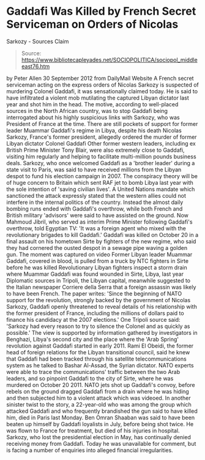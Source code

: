 # Gaddafi Was Killed by French Secret Serviceman on Orders of Nicolas 
Sarkozy - Sources Claim

> Source: https://www.bibliotecapleyades.net/SOCIOPOLITICA/sociopol_middleeast76.htm

by Peter Allen
30 September 2012
from
DailyMail Website
A French secret serviceman acting on the express
orders of Nicolas Sarkozy is suspected of murdering Colonel
Gaddafi, it was sensationally claimed today.
He is said to have infiltrated a violent mob mutilating the captured Libyan
dictator last year and shot him in the head.
The motive, according to well-placed sources in the North African country,
was to stop Gaddafi being interrogated about his highly suspicious links
with Sarkozy, who was President of France at the time.
There are still pockets of support for former leader Muammar Gaddafi's
regime in Libya, despite his death
Nicolas Sarkozy, France's
former president,
allegedly ordered the murder
of former Libyan dictator Colonel Gaddafi
Other former western leaders, including ex
British Prime Minister Tony Blair, were also extremely close to
Gaddafi, visiting him regularly and helping to facilitate multi-million
pounds business deals.
Sarkozy, who once welcomed Gaddafi as a 'brother leader' during a state
visit to Paris, was said to have received millions from the Libyan despot to
fund his election campaign in 2007.
The conspiracy theory will be of huge concern to Britain which sent RAF jet
to bomb Libya last year with the sole intention of 'saving civilian lives'.
A
United Nations mandate which sanctioned the attack expressly
stated that the western allies could not interfere in the internal politics
of the country.
Instead the almost daily bombing runs ended with Gaddafi's overthrow, while
both French and British military 'advisors' were said to have assisted on
the ground.
Now Mahmoud Jibril, who served as interim Prime Minister following
Gaddafi's overthrow, told Egyptian TV:
'It was a foreign agent who mixed with the
revolutionary brigades to kill Gaddafi.'
Gaddafi was killed on October
20 in a final assault on his hometown Sirte
by fighters of the new
regime, who said they had cornered
the ousted despot in a sewage
pipe waving a golden gun.
The moment was captured on
video
Former Libyan leader Muammar Gaddafi, covered in blood,
is pulled from a truck by NTC
fighters in Sirte before he was killed
Revolutionary Libyan fighters inspect a storm drain
where Muammar Gaddafi was
found wounded in Sirte, Libya, last year
Diplomatic sources in Tripoli, the Libyan
capital, meanwhile suggested to the Italian newspaper Corriere della
Serra that a foreign assassin was likely to have been French.
The paper writes:
'Since the beginning of NATO support for the
revolution, strongly backed by the government of Nicolas Sarkozy,
Gaddafi openly threatened to reveal details of his relationship with the
former president of France, including the millions of dollars paid to
finance his candidacy at the 2007 elections.'
One Tripoli source said:
'Sarkozy had every reason to try to silence
the Colonel and as quickly as possible.'
The view is supported by information gathered by
investigators in Benghazi, Libya's second city and the place where the 'Arab
Spring' revolution against Gaddafi started in early 2011.
Rami El Obeidi, the former head of foreign relations for the Libyan
transitional council, said he knew that Gaddafi had been tracked through his
satellite telecommunications system as he talked to Bashar Al-Assad, the
Syrian dictator.
NATO experts were able to trace the communications' traffic between the two
Arab leaders, and so pinpoint Gaddafi to the city of Sirte, where he was
murdered on October 20 2011.
NATO jets shot up Gaddafi's convoy, before rebels on the ground dragged
Gaddafi from a drain where he was hiding and then subjected him to a violent
attack which was videoed.
In another sinister twist to the story, a 22-year-old who was among the
group which attacked Gaddafi and who frequently brandished the gun said to
have killed him, died in Paris last Monday.
Ben Omran Shaaban was said to have been beaten up himself by Gaddafi
loyalists in July, before being shot twice. He was flown to France for
treatment, but died of his injuries in hospital.
Sarkozy, who lost the presidential election in May, has continually denied
receiving money from Gaddafi.
Today he was unavailable for comment, but is facing a number of enquiries
into alleged financial irregularities.
